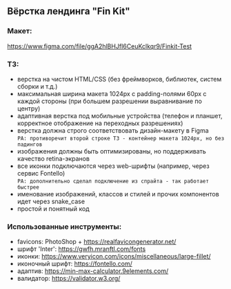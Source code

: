 ## Вёрстка лендинга "Fin Kit"

### Макет:
https://www.figma.com/file/ggA2hlBHJfI6CeuKclkqr9/Finkit-Test

### ТЗ:
- верстка на чистом HTML/CSS (без фреймворков, библиотек, систем сборки и т.д.)
- максимальная ширина макета 1024px с padding-полями 60px с каждой стороны (при большем разрешении выравнивание по центру)
- адаптивная верстка под мобильные устройства (телефон и планшет, корректное отображение на переходных разрешениях)
- верстка должна строго соответствовать дизайн-макету в Figma  
  `РА: противоречит второй строке ТЗ - контейнер макета 1024px, но без падингов`
- изображения должны быть оптимизированы, но поддерживать качество retina-экранов
- все иконки подключаются через web-шрифты (например, через сервис Fontello)  
  `РА: дополнительно сделал подключение из спрайта - так работает быстрее`
- именование изображений, классов и стилей и прочих компонентов идет через snake_case
- простой и понятный код

### Использованные инструменты:
- favicons: PhotoShop + https://realfavicongenerator.net/
- шрифт 'Inter': https://gwfh.mranftl.com/fonts
- иконки: https://www.veryicon.com/icons/miscellaneous/large-fillet/
- иконочный шрифт: https://fontello.com/
- адаптив: https://min-max-calculator.9elements.com/
- валидатор: https://validator.w3.org/
